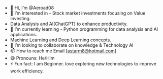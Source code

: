 - 👋 Hi, I’m @Aeroad08
- 👀 I’m interested in - Stock market investments focusing on Value Investing.
- Data Analysis and AI(ChatGPT) to enhance productivity.
- 🌱 I’m currently learning - Python programming for data analysis and AI applications.
- Machine Learning and Deep Learning concepts.
- 💞️ I’m looking to collaborate on knowledge & Technology AI
- 📫 How to reach me Email [astarm8@hotmail.com]
- 😄 Pronouns: He/Him
- ⚡ Fun fact: I am Beginner. love exploring new technologies to improve work efficiency.

<!---
Aeroad08/Aeroad08 is a ✨ special ✨ repository because its `README.md` (this file) appears on your GitHub profile.
You can click the Preview link to take a look at your changes.
--->
